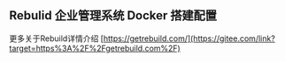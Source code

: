 ## Rebulid 企业管理系统 Docker 搭建配置

更多关于Rebuild详情介绍 [https://getrebuild.com/](https://gitee.com/link?target=https%3A%2F%2Fgetrebuild.com%2F)


